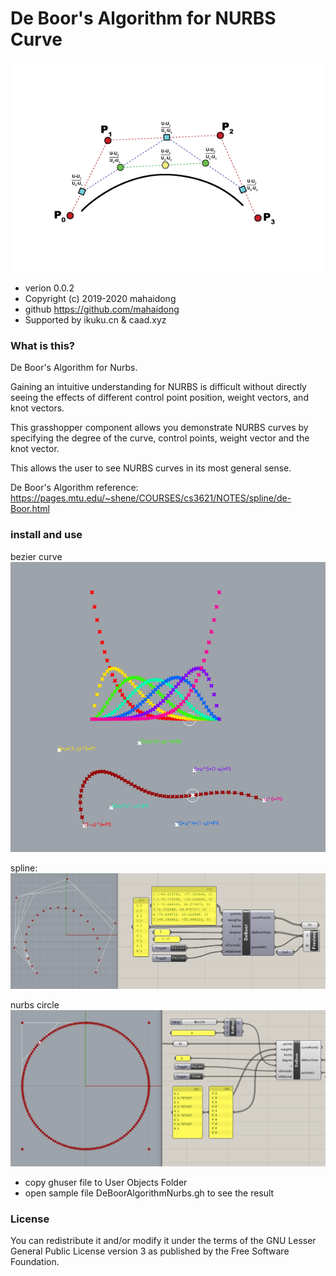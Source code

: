 # De Boor's Algorithm for NURBS Curve

![diagram](images/diagram.png)

* verion 0.0.2  
* Copyright (c) 2019-2020 mahaidong
* github https://github.com/mahaidong
* Supported by ikuku.cn & caad.xyz 

### What is this?

De Boor's Algorithm for Nurbs.

Gaining an intuitive understanding for NURBS is difficult without directly seeing the effects of different control point position, weight vectors, and  knot vectors.

This grasshopper component allows you demonstrate NURBS curves by specifying the degree of the curve, control points, weight vector and the knot vector. 

This allows the user to see NURBS curves in its most general sense.

De Boor's Algorithm reference: https://pages.mtu.edu/~shene/COURSES/cs3621/NOTES/spline/de-Boor.html

### install and use

bezier curve
![component](images/bezier01.png)

spline:
![component](images/spline.png)

nurbs circle
![component](images/nurbsCircle.png)

* copy ghuser file to User Objects Folder
* open sample file  DeBoorAlgorithmNurbs.gh to see the result

### License

You can redistribute it and/or modify it under the terms of the GNU Lesser General Public License version 3 as published by the Free Software Foundation.

